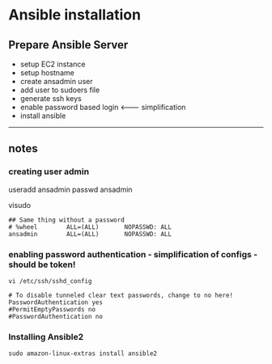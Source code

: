 # Ansible installation

## Prepare Ansible Server
- setup EC2 instance
- setup hostname
- create ansadmin user
- add user to sudoers file
- generate ssh keys
- enable password based login <--- simplification
- install ansible

---

## notes

### creating user admin

useradd ansadmin
passwd ansadmin

visudo
```
## Same thing without a password
# %wheel        ALL=(ALL)       NOPASSWD: ALL
ansadmin        ALL=(ALL)       NOPASSWD: ALL
```

### enabling password authentication - simplification of configs - should be token! 

```
vi /etc/ssh/sshd_config
```
```
# To disable tunneled clear text passwords, change to no here!
PasswordAuthentication yes
#PermitEmptyPasswords no
#PasswordAuthentication no
```

### Installing Ansible2

```
sudo amazon-linux-extras install ansible2
```